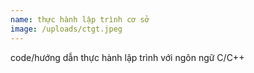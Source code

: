 ```yaml
---
name: thực hành lập trình cơ sở
image: /uploads/ctgt.jpeg
---
```

code/hướng dẫn thực hành lập trình với ngôn ngữ C/C++